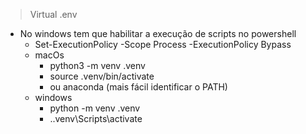 > Virtual .env

- No windows tem que habilitar a execução de scripts no powershell
    - Set-ExecutionPolicy -Scope Process -ExecutionPolicy Bypass
    - macOs
        - python3 -m venv .venv
        - source .venv/bin/activate
        - ou anaconda (mais fácil identificar o PATH)
    - windows
        - python -m venv .venv
        - .\.venv\Scripts\activate